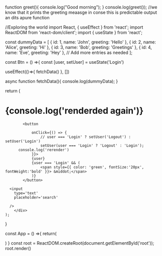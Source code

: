 function greet(){
  console.log("Good morning");
}
console.log(greet()); //we know that it prints the greeting meaasge in conse this is predictable output an dits apure function


//Exploring the world
import React, { useEffect } from 'react';
import ReactDOM from 'react-dom/client';
import { useState } from 'react';

const dummyData = [
	{ id: 1, name: 'John', greeting: 'Hello' },
	{ id: 2, name: 'Alice', greeting: 'Hi' },
	{ id: 3, name: 'Bob', greeting: 'Greetings' },
	{ id: 4, name: 'Eve', greeting: 'Hey' },
	// Add more entries as needed
];


const Btn = () =>{
  const [user, setUser] = useState('Login')
  

   useEffect(()=>{
    fetchData()
   }, [])

   async function fetchData(){
    console.log(dummyData);
   }

   

  return (
		<div>
    <h1>{console.log('renderded again')}</h1>

			<button

				onClick={() => {
					// user === 'Login' ? setUser('Logout') : setUser('Login')
					setUser(user === 'Login' ? 'Logout' : 'Login');
          console.log('rerender')
				}}>
				{user}
				{user === 'Login' && (
					<span style={{ color: 'green', fontSize:'20px', fontWeight:'bold' }}> &middot;</span>
				)}
			</button>

      <input 
        type='text'
        placeholder='search'
        
      />
		</div>
	);
}

const App = () =>{
  return(
    <div>
     <Btn/>
    </div>
  )
}
const root = ReactDOM.createRoot(document.getElementById('root'));
root.render(<App/>)




